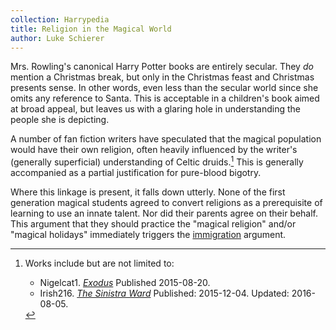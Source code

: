 ```yaml
---
collection: Harrypedia
title: Religion in the Magical World
author: Luke Schierer
---
```


Mrs. Rowling's canonical Harry Potter books are entirely secular.  They 
*do* mention a Christmas break, but only in the Christmas feast and 
Christmas presents sense.  In other words, even less than the secular 
world since she omits any reference to Santa.  This is acceptable in a 
children's book aimed at broad appeal, but leaves us with a glaring 
hole in understanding the people she is depicting.

A number of fan fiction writers have speculated that the magical population
would have their own religion, often heavily influenced by the writer's
(generally superficial) understanding of Celtic druids.[^220715-1] This is
generally accompanied as a partial justification for pure-blood bigotry.

Where this linkage is present, it falls down utterly.  None of the first 
generation magical students agreed to convert religions as a 
prerequisite of learning to use an innate talent.  Nor did their 
parents agree on their behalf.  This argument that they should practice 
the "magical religion" and/or "magical holidays" immediately triggers 
the [immigration] argument.

[immigration]: <../immigration/>

[^220715-1]: Works include but are not limited to:
    * Nigelcat1. _[Exodus](https://www.fanfiction.net/s/11460241)_
      Published 2015-08-20. 
    * Irish216. _[The Sinistra Ward](https://www.fanfiction.net/s/11650059/)_
      Published: 2015-12-04. Updated: 2016-08-05.
